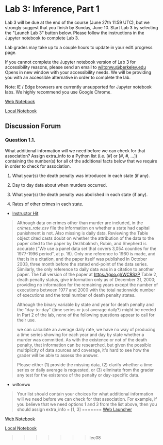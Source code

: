# Lab 3: Inference, Part 1

Lab 3 will be due at the end of the course (June 27th 11:59 UTC), but we strongly suggest that you finish by Sunday, June 10. Start Lab 3 by selecting the "Launch Lab 3" button below. Please follow the instructions in the Jupyter notebook to complete Lab 3.

Lab grades may take up to a couple hours to update in your edX progress page.

If you cannot complete the Jupyter notebook version of Lab 3 for accessibility reasons, please send an email to wiltonwu@berkeley.edu Opens in new window with your accessibility needs. We will be providing you with an accessible alternative in order to complete the lab.

Note: IE / Edge browsers are currently unsupported for Jupyter notebook labs. We highly recommend you use Google Chrome. 

[Web Notebook](https://hub.data8x.berkeley.edu/user/59d217c894d11dbd21d2d37ef6ae9675/git-pull?repo=git://reposync/materials-x18&subPath=materials/x18/lab/2/lab03/lab03.ipynb)

[Local Notebook](./labs/lab03.ipynb)

## Discussion Forum

### Question 1.1.

What additional information will we need before we can check for that association? Assign extra_info to a Python list (i.e. [#] or [#, #, ...]) containing the number(s) for all of the additional facts below that we require in order to check for association.

1) What year(s) the death penalty was introduced in each state (if any).

2) Day to day data about when murders occurred.

3) What year(s) the death penalty was abolished in each state (if any).

4) Rates of other crimes in each state.

+ [Instructor Hit](https://courses.edx.org/courses/course-v1:BerkeleyX+Data8.2x+1T2018/courseware/0eeac50995794429b04ca715f4effd91/a3362f0326cd40a4b2c7284f9618db3f/1?activate_block_id=block-v1%3ABerkeleyX%2BData8.2x%2B1T2018%2Btype%40vertical%2Bblock%4027d6ac90b9f64406adc4fff2adb1d29e)

>Although data on crimes other than murder are included, in the *crimes_rate.csv* file the information on whether a state had capital punishment is not. Also missing is daily data. Reviewing the Table object cited casts doubt on whether the attribution of the data to the paper cited to the paper by Dezhbakhsh, Rubin, and Shepherd is accurate ("We use a panel data set that covers 3,054 counties for the 1977-1996 period", at p. 16). Only one reference to 1960 is made, and that is in a citation, and the paper itself was published in October 2003, three month before the stated end-point of the data series. Similarly, the only reference to daily data was in a citation to another paper. The full version of the paper at https://goo.gl/WCRSzP Table 2, death penalty status, give information only as of December 31, 2000; providing no information for the remaining years except the number of executions between 1977 and 2000 with the total nationwide number of executions and the total number of death penalty states.
>
> Although the binary variable by state and year for death penalty and the "day-to-day" (time series or just average daily?) might be needed in Part 2 of the lab, none of the following questions appear to call for their use.
> 
>  we can calculate an average daily rate, we have no way of producing a time series showing for each year and day by state whether a murder was committed. As with the existence or not of the death penalty, that information can be researched, but given the possible multiplicity of data sources and coverage, it's hard to see how the grader will be able to assess the answer.
>
> Please either (1) provide the missing data, (2) clarify whether a time series or daily average is requested, or (3) eliminate from the grader any test for the existence of the penalty or day-specific data.

+ wiltonwu

> Your list should contain your choices for what additional information will we need before we can check for that association. For example, if you believe that we need options 1 and 3 from the list above, then you should assign extra_info = [1, 3]
=======
[Web Launcher](https://courses.edx.org/courses/course-v1:BerkeleyX+Data8.2x+1T2018/courseware/0eeac50995794429b04ca715f4effd91/a3362f0326cd40a4b2c7284f9618db3f/1?activate_block_id=block-v1%3ABerkeleyX%2BData8.2x%2B1T2018%2Btype%40vertical%2Bblock%4027d6ac90b9f64406adc4fff2adb1d29e)

[Web Notebook](https://hub.data8x.berkeley.edu/user/59d217c894d11dbd21d2d37ef6ae9675/notebooks/materials-x18/materials/x18/lab/2/lab03/lab03.ipynb)

[Local Notebook](./labs/lab03.ipynb)
>>>>>>> lec08


